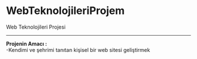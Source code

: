 # WebTeknolojileriProjem
Web Teknolojileri Projesi
<hr>
<b>Projenin Amacı :</b>
<br>
-Kendimi ve şehrimi tanıtan kişisel bir web sitesi geliştirmek

